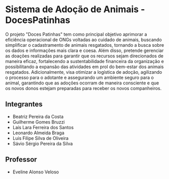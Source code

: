 # Sistema de Adoção de Animais - DocesPatinhas

O projeto "Doces Patinhas" tem como principal objetivo aprimorar a eficiência operacional de ONGs voltadas ao cuidado de animais, buscando simplificar o cadastramento de animais resgatados, tornando a busca sobre os dados e informações mais clara e coesa. Além disso, pretende gerenciar as doações realizadas para garantir que os recursos sejam direcionados de maneira eficaz, fortalecendo a sustentabilidade financeira da organização e possibilitando a expansão das atividades em prol do bem-estar dos animais resgatados. Adicionalmente, visa otimizar a logística de adoção, agilizando o processo para o adotante e assegurando um ambiente seguro para o animal, garantindo que as adoções ocorram de maneira consciente e que os novos donos estejam preparadas para receber os novos companheiros.
<!-- Escreva um ou dois parágrafos resumindo o objetivo de seu projeto. -->
## Integrantes

* Beatriz Pereira da Costa
* Guilherme Gomes Bruzzi
* Laís Lara Ferreira dos Santos
* Leonardo Almeida Braga
* Luis Filipe Silva de Oliveira
* Sávio Sérgio Pereira da Silva

## Professor

* Eveline Alonso Veloso
